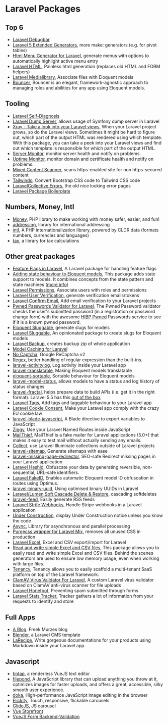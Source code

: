 # Laravel Packages

## Top 6

- [Laravel Debugbar](https://github.com/barryvdh/laravel-debugbar)
- [Laravel 5 Extended Generators](https://github.com/laracasts/Laravel-5-Generators-Extended), more make: generators (e.g. for pivot tables)
- [Html Menu Generator for Laravel](https://github.com/spatie/laravel-menu), generate menus with options to automatically highlight active menu entry
- [Laravel HTML](https://github.com/spatie/laravel-html), Painless html generation (replaces old HTML and FORM helpers)
- [Laravel Medialibrary](https://github.com/spatie/laravel-medialibrary), Associate files with Eloquent models
- [Bouncer](https://github.com/JosephSilber/bouncer), Bouncer is an elegant, framework-agnostic approach to managing roles and abilities for any app using Eloquent models.

## Tooling

- [Laravel Self-Diagnosis](https://github.com/beyondcode/laravel-self-diagnosis)
- [Laravel Dump Server](https://github.com/beyondcode/laravel-dump-server), allows usage of Symfony dump server in Laravel
- [Xray - Take a look into your Laravel views](https://github.com/beyondcode/laravel-view-xray), When your Laravel project grows, so do the Laravel views. Sometimes it might be hard to figure out, which part of the output HTML was rendered using which template. With this package, you can take a peek into your Laravel views and find out which template is responsible for which part of the output HTML.
- [Server Monitor](https://github.com/spatie/laravel-server-monitor), monitor server health and notify on problems.
- [Uptime Monitor](https://github.com/spatie/laravel-uptime-monitor), monitor domain and certificate health and notify on problems.
- [Mixed Content Scanner](https://github.com/spatie/mixed-content-scanner), scans https-enabled site for non https-secured content
- [Tailwindo](https://github.com/awssat/tailwindo), Convert Bootstrap CSS code to Tailwind CSS code
- [LaravelCollective Errors](https://github.com/LaravelCollective/errors), the old nice looking error pages
- [Laravel Package Boilerplate](https://laravelpackageboilerplate.com/)

## Numbers, Money, Intl

- [Money](https://github.com/moneyphp/money), PHP library to make working with money safer, easier, and fun!
- [addressing](https://github.com/commerceguys/addressing), library for international addressing
- [intl](https://github.com/commerceguys/intl), A PHP internationalization library, powered by CLDR data (formats numbers, currencies and languages)
- [tax](https://github.com/commerceguys/tax), a library for tax calculations

## Other great packages

- [Feature Flags in Laravel](https://github.com/friendsofcat/laravel-feature-flag), A Laravel package for handling feature flags
- [Adding state behaviour to Eloquent models](https://github.com/spatie/laravel-model-states), This package adds state support to models. It combines concepts from the state pattern and state machines ([more info](https://laravel-news.com/laravel-model-states))
- [Laravel Permissions](https://github.com/spatie/laravel-permission), Associate users with roles and permissions
- [Laravel User Verification](https://github.com/jrean/laravel-user-verification), generate verification emails/tokens
- [Laravel Confirm Email](https://github.com/beyondcode/laravel-confirm-email), Add email verification to your Laravel projects
- [Pwned Passwords Validator for Laravel](https://github.com/valorin/pwned-validator), The Pwned Password validator checks the user's submitted password (in a registration or password change form) with the awesome [HIBP Pwned](https://haveibeenpwned.com/Passwords) Passwords service to see if it is a known pwned password.
- [Eloquent Sluggable](https://github.com/cviebrock/eloquent-sluggable), generate slugs for models
- [Laravel Sluggable](https://github.com/spatie/laravel-sluggable), An opinionated package to create slugs for Eloquent models
- [Laravel Backup](https://github.com/spatie/laravel-backup), creates backup zip of whole application
- [Model Caching for Laravel](https://github.com/GeneaLabs/laravel-model-caching)
- [No Captcha](https://github.com/anhskohbo/no-captcha), Google ReCaptcha v2
- [Regex](https://github.com/spatie/regex), better handling of regular expression than the built-ins.
- [laravel-activitylog](https://github.com/spatie/laravel-activitylog), Log activity inside your Laravel app
- [laravel-translatable](https://github.com/spatie/laravel-translatable), Making Eloquent models translatable
- [eloquent-sortable](https://github.com/spatie/eloquent-sortable), Sortable behaviour for Eloquent models
- [laravel-model-status](https://github.com/spatie/laravel-model-status), allows models to have a status and log history of status changes
- [laravel-fractal](https://github.com/spatie/laravel-fractal), helps prepare data to build APIs (i.e. get it in the right format). Laravel 5.5 has this [out of the box](https://laravel.com/docs/5.5/eloquent-resources)
- [Laravel Tags](https://github.com/spatie/laravel-tags), Add tags and taggable behaviour to your Laravel app
- [Laravel Cookie Consent](https://github.com/spatie/laravel-cookie-consent), Make your Laravel app comply with the crazy EU cookie law
- [laravel-blade-javascript](https://github.com/spatie/laravel-blade-javascript), A Blade directive to export variables to JavaScript
- [Ziggy](https://github.com/tightenco/ziggy), Use your Laravel Named Routes inside JavaScript
- [MailThief](https://github.com/tightenco/mailthief), MailThief is a fake mailer for Laravel applications (5.0+) that makes it easy to test mail without actually sending any emails.
- [Collect](https://github.com/tightenco/collect), use Laravel Illuminate collections outside of Laravel projects
- [laravel-sitemap](https://github.com/spatie/laravel-sitemap), Generate sitemaps with ease
- [laravel-missing-page-redirector](https://github.com/spatie/laravel-missing-page-redirector), SEO-safe Redirect missing pages in your Laravel application
- [Laravel Hashid](https://github.com/ElfSundae/laravel-hashid), Obfuscate your data by generating reversible, non-sequential, URL-safe identifiers.
- [Laravel FakeID](https://github.com/Propaganistas/Laravel-FakeId), Enables automatic Eloquent model ID obfuscation in routes using Optimus.
- [laravel-binary-uuid](https://github.com/spatie/laravel-binary-uuid), Using optimised binary UUIDs in Laravel
- [Laravel/Lumen Soft Cascade Delete & Restore](https://github.com/Askedio/laravel-soft-cascade), cascading softdeletes
- [laravel-feed](https://github.com/spatie/laravel-feed), Easily generate RSS feeds
- [Laravel Strife Webhooks](https://github.com/spatie/laravel-stripe-webhooks), Handle Stripe webhooks in a Laravel application
- [Under Construction](https://github.com/larsjanssen6/underconstruction), display Under Construction notice unless you know the code
- [Async](https://github.com/spatie/async), Library for asynchronous and parallel processing
- [Purgecss wrapper for Laravel Mix](https://github.com/spatie/laravel-mix-purgecss), removes all unused CSS in production
- [Laravel Excel](https://github.com/Maatwebsite/Laravel-Excel), Excel and CSV export/import for Laravel
- [Read and write simple Excel and CSV files](https://github.com/spatie/simple-excel), This package allows you to easily read and write simple Excel and CSV files. Behind the scenes generators are used to ensure low memory usage, even when working with large files.
- [Tenancy](https://laravel-tenancy.com), Tenancy allows you to easily scaffold a multi-tenant SaaS platform on top of the Laravel framework.
- [ClamAV Virus Validator For Laravel](https://github.com/sunspikes/clamav-validator), A custom Laravel virus validator based on ClamAV anti-virus scanner for file uploads
- [Laravel Honetpot](https://github.com/spatie/laravel-honeypot), Preventing spam submitted through forms
- [Laravel Stats Tracker](https://github.com/antonioribeiro/tracker), Tracker gathers a lot of information from your requests to identify and store


## Full Apps

- [A Blog](https://github.com/spatie/murze.be), Freek Murzes blog
- [Blender](https://github.com/spatie/blender), a Laravel CMS template
- [LaRecipe](https://github.com/saleem-hadad/larecipe), Write gorgeous documentations for your products using Markdown inside your Laravel app.

## Javascript

- [tiptap](https://github.com/heyscrumpy/tiptap), a renderless VueJS text editor
- [filepond](https://pqina.nl/filepond/), A JavaScript library that can upload anything you throw at it, optimizes images for faster uploads, and offers a great, accessible, silky smooth user experience.
- [doka](https://pqina.nl/doka/), High-performance JavaScript image editing in the browser
- [Flickity](https://flickity.metafizzy.co/), Touch, responsive, flickable carousels
- [GlideJS](https://glidejs.com/), JS carousel
- [Vue Storefront](https://www.vuestorefront.io/)
- [VueJS Form Backend-Validation](https://github.com/spatie/form-backend-validation)
